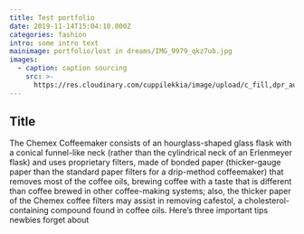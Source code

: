 ```yaml
---
title: Test portfolio
date: 2019-11-14T15:04:10.000Z
categories: fashion
intro: some intro text
mainimage: portfolio/lost in dreams/IMG_9979_qkz7ub.jpg
images:
  - caption: caption sourcing
    src: >-
      https://res.cloudinary.com/cuppilekkia/image/upload/c_fill,dpr_auto,f_auto,q_auto,w_500/v1580563949/portfolio/lost%20in%20dreams/IMG_9733_uhwcij.jpg
---
```

## Title

The Chemex Coffeemaker consists of an hourglass-shaped glass flask with a conical funnel-like neck (rather than the cylindrical neck of an Erlenmeyer flask) and uses proprietary filters, made of bonded paper (thicker-gauge paper than the standard paper filters for a drip-method coffeemaker) that removes most of the coffee oils, brewing coffee with a taste that is different than coffee brewed in other coffee-making systems; also, the thicker paper of the Chemex coffee filters may assist in removing cafestol, a cholesterol-containing compound found in coffee oils. Here’s three important tips newbies forget about
